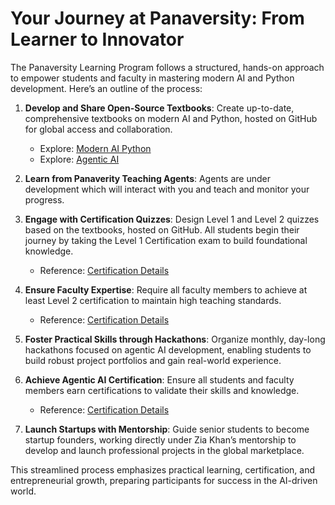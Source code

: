 # Your Journey at Panaversity: From Learner to Innovator

The Panaversity Learning Program follows a structured, hands-on approach to empower students and faculty in mastering modern AI and Python development. Here’s an outline of the process:

1. **Develop and Share Open-Source Textbooks**: Create up-to-date, comprehensive textbooks on modern AI and Python, hosted on GitHub for global access and collaboration.  
   - Explore: [Modern AI Python](https://github.com/panaversity/learn-modern-ai-python)  
   - Explore: [Agentic AI](https://github.com/panaversity/learn-agentic-ai)
  
2. **Learn from Panaverity Teaching Agents**: Agents are under development which will interact with you and teach and monitor your progress.

3. **Engage with Certification Quizzes**: Design Level 1 and Level 2 quizzes based on the textbooks, hosted on GitHub. All students begin their journey by taking the Level 1 Certification exam to build foundational knowledge.  
   - Reference: [Certification Details](https://github.com/panaversity/learn-agentic-ai/blob/main/certification.md)

4. **Ensure Faculty Expertise**: Require all faculty members to achieve at least Level 2 certification to maintain high teaching standards.  
   - Reference: [Certification Details](https://github.com/panaversity/learn-agentic-ai/blob/main/certification.md)

5. **Foster Practical Skills through Hackathons**: Organize monthly, day-long hackathons focused on agentic AI development, enabling students to build robust project portfolios and gain real-world experience.

6. **Achieve Agentic AI Certification**: Ensure all students and faculty members earn certifications to validate their skills and knowledge.  
   - Reference: [Certification Details](https://github.com/panaversity/learn-agentic-ai/blob/main/certification.md)

7. **Launch Startups with Mentorship**: Guide senior students to become startup founders, working directly under Zia Khan’s mentorship to develop and launch professional projects in the global marketplace.

This streamlined process emphasizes practical learning, certification, and entrepreneurial growth, preparing participants for success in the AI-driven world.
